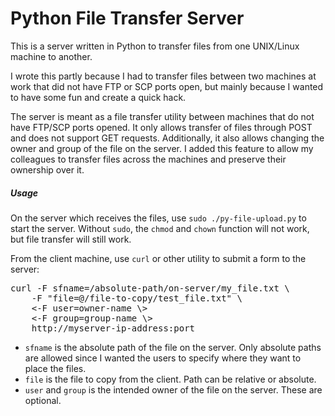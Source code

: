 # Python File Transfer Server

This is a server written in Python to transfer files from one UNIX/Linux machine to another.  

I wrote this partly because I had to transfer files between two machines at work that did not have FTP or SCP ports open, but mainly because I wanted to have some fun and create a quick hack.

The server is meant as a file transfer utility between machines that do not have FTP/SCP ports opened. It only allows transfer of files through POST and does not support GET requests.
Additionally, it also allows changing the owner and group of the file on the server. I added this feature to allow my colleagues to transfer files across the machines and preserve their ownership over it.

##### Usage

On the server which receives the files, use `sudo ./py-file-upload.py` to start the server. Without `sudo`, the `chmod` and `chown` function will not work, but file transfer will still work.


From the client machine, use `curl` or other utility to submit a form to the server:  
<pre>
curl -F sfname=/absolute-path/on-server/my_file.txt \
    -F "file=@/file-to-copy/test_file.txt" \
    <-F user=owner-name \>
    <-F group=group-name \>
    http://myserver-ip-address:port
</pre>

* `sfname` is the absolute path of the file on the server. Only absolute paths are allowed since I wanted the users to specify where they want to place the files.  
* `file` is the file to copy from the client. Path can be relative or absolute.
* `user` and `group` is the intended owner of the file on the server. These are optional.  